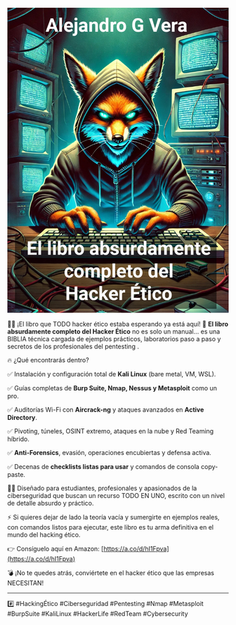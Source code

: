 ![`Portada`](PORTADA_libro_absurdo_del_hacker_Para_Kindle.jpg)

🚀🔐 ¡El libro que TODO hacker ético estaba esperando ya está aquí!
📖 **El libro absurdamente completo del Hacker Ético** no es solo un manual… es una BIBLIA técnica cargada de ejemplos prácticos, laboratorios paso a paso y secretos de los profesionales del pentesting .

🔥 ¿Qué encontrarás dentro?

✅ Instalación y configuración total de **Kali Linux** (bare metal, VM, WSL).

✅ Guías completas de **Burp Suite, Nmap, Nessus y Metasploit** como un pro.

✅ Auditorías Wi-Fi con **Aircrack-ng** y ataques avanzados en **Active Directory**.

✅ Pivoting, túneles, OSINT extremo, ataques en la nube y Red Teaming híbrido.

✅ **Anti-Forensics**, evasión, operaciones encubiertas y defensa activa.

✅ Decenas de **checklists listas para usar** y comandos de consola copy-paste.

👨‍💻 Diseñado para estudiantes, profesionales y apasionados de la ciberseguridad que buscan un recurso TODO EN UNO, escrito con un nivel de detalle absurdo y práctico.

⚡ Si quieres dejar de lado la teoría vacía y sumergirte en ejemplos reales, con comandos listos para ejecutar, este libro es tu arma definitiva en el mundo del hacking ético.

👉 Consíguelo aquí en Amazon: [https://a.co/d/hI1Fpva](https://a.co/d/hI1Fpva)

💣 ¡No te quedes atrás, conviértete en el hacker ético que las empresas NECESITAN!

---

\#️⃣ #HackingÉtico #Ciberseguridad #Pentesting #Nmap #Metasploit #BurpSuite #KaliLinux #HackerLife #RedTeam #Cybersecurity

